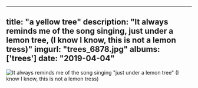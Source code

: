
---
title: "a yellow tree"
description: "It always reminds me of the song singing, just under a lemon tree, (I know I know, this is not a lemon tress)"
imgurl: "trees_6878.jpg"
albums: ['trees']
date: "2019-04-04"
---
![It always reminds me of the song singing "just under a lemon tree" (I know I know, this is not a lemon tress)](https://s3.us-east-2.amazonaws.com/ying-ish/trees_6878.jpg)